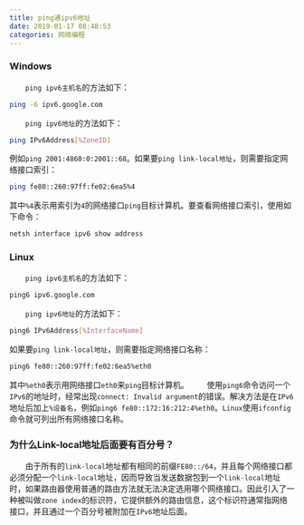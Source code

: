 ```yaml
---
title: ping通ipv6地址
date: 2019-01-17 08:48:53
categories: 网络编程
---
```

### Windows

&emsp;&emsp;`ping ipv6主机名`的方法如下：<!--more-->

``` bash
ping -6 ipv6.google.com
```

&emsp;&emsp;`ping ipv6地址`的方法如下：

``` bash
ping IPv6Address[%ZoneID]
```

例如`ping 2001:4860:0:2001::68`。如果要`ping link-local地址`，则需要指定网络接口索引：

``` bash
ping fe80::260:97ff:fe02:6ea5%4
```

其中`%4`表示用索引为`4`的网络接口`ping`目标计算机。要查看网络接口索引，使用如下命令：

``` bash
netsh interface ipv6 show address
```

### Linux

&emsp;&emsp;`ping ipv6主机名`的方法如下：

``` bash
ping6 ipv6.google.com
```

&emsp;&emsp;`ping ipv6地址`的方法如下：

``` bash
ping6 IPv6Address[%InterfaceName]
```

如果要`ping link-local地址`，则需要指定网络接口名称：

``` bash
ping6 fe80::260:97ff:fe02:6ea5%eth0
```

其中`%eth0`表示用网络接口`eth0`来`ping`目标计算机。
&emsp;&emsp;使用`ping6`命令访问一个`IPv6`的地址时，经常出现`connect: Invalid argument`的错误。解决方法是在`IPv6`地址后加上`%设备名`，例如`ping6 fe80::172:16:212:4%eth0`。`Linux`使用`ifconfig`命令就可列出所有网络接口名称。

### 为什么Link-local地址后面要有百分号？

&emsp;&emsp;由于所有的`link-local`地址都有相同的前缀`FE80::/64`，并且每个网络接口都必须分配一个`link-local`地址，因而导致当发送数据包到一个`link-local`地址时，如果路由器使用普通的路由方法就无法决定选用哪个网络接口。因此引入了一种被叫做`zone index`的标识符，它提供额外的路由信息，这个标识符通常指网络接口，并且通过一个百分号被附加在`IPv6`地址后面。